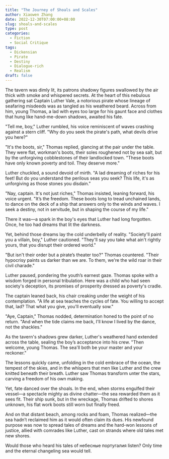 ```yaml
---
title: "The Journey of Shoals and Scales"
author: Xiaowen Zhang
date: 2022-12-30T07:00:00+08:00
slug: shoals-and-scales
type: post
categories:
  - Fiction
  - Social Critique
tags:
  - Dickensian
  - Pirate
  - Destiny
  - Dialogue-rich
  - Realism
draft: false
---
```


The tavern was dimly lit, its patrons shadowy figures swallowed by the air thick with smoke and whispered secrets. At the heart of this nebulous gathering sat Captain Luther Vale, a notorious pirate whose lineage of seafaring misdeeds was as tangled as his weathered beard. Across from him, young Thomas, a lad with eyes too large for his gaunt face and clothes that hung like hand-me-down shadows, awaited his fate.

"Tell me, boy," Luther rumbled, his voice reminiscent of waves crashing against a stern cliff. "Why do you seek the pirate's path, what devils drive you here?"

"It's the boots, sir," Thomas replied, glancing at the pair under the table. They were flat, workman's boots, their soles roughened not by sea salt, but by the unforgiving cobblestones of their landlocked town. "These boots have only known poverty and toil. They deserve more."

Luther chuckled, a sound devoid of mirth. "A lad dreaming of riches for his feet! But do you understand the perilous seas you seek? This life, it's as unforgiving as those stones you disdain."

"Nay, captain. It's not just riches," Thomas insisted, leaning forward, his voice urgent. "It’s the freedom. These boots long to tread unchained lands, to dance on the deck of a ship that answers only to the winds and waves. I seek a destiny, not in servitude, but in shaping the course of my life."

There it was—a spark in the boy's eyes that Luther had long forgotten. Once, he too had dreams that lit the darkness.

Yet, behind those dreams lay the cold underbelly of reality. "Society'll paint you a villain, boy," Luther cautioned. "They'll say you take what ain't rightly yours, that you disrupt their ordered world."

"But isn't their order but a pirate’s theater too?" Thomas countered. "Their hypocrisy paints us darker than we are. To them, we're the wild roar in their civil charade."

Luther paused, pondering the youth’s earnest gaze. Thomas spoke with a wisdom forged in personal tribulation. Here was a child who had seen society's deception, its promises of prosperity dressed as poverty's cradle.

The captain leaned back, his chair creaking under the weight of his contemplation. "A life at sea teaches the cycles of fate. You willing to accept that, lad? That what you give, you'll eventually sow."

"Aye, Captain," Thomas nodded, determination honed to the point of no return. "And when the tide claims me back, I'll know I lived by the dance, not the shackles."

As the tavern's shadows grew darker, Luther's weathered hand extended across the table, sealing the boy’s acceptance into his crew. "Then welcome, young Thomas. The sea'll both be your master and your reckoner."

The lessons quickly came, unfolding in the cold embrace of the ocean, the tempest of the skies, and in the whispers that men like Luther and the crew knitted beneath their breath. Luther saw Thomas transform unter the stars, carving a freedom of his own making.

Yet, fate danced over the shoals. In the end, when storms engulfed their vessel—a spectacle mighty as divine chatter—the sea rewarded them as it sees fit. Their ship sunk, but in the wreckage, Thomas drifted to shores unknown, his flat work boots still worn but finally freed.

And on that distant beach, among rocks and foam, Thomas realized—the sea hadn’t reclaimed him as it would often claim its dues. His newfound purpose was now to spread tales of dreams and the hard-won lessons of justice, allied with comrades like Luther, cast on strands where old tales met new shores.

Would those who heard his tales of небесные португалия listen? Only time and the eternal changeling sea would tell.